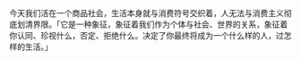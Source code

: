 今天我们活在一个商品社会，生活本身就与消费符号交织着，人无法与消费主义彻底划清界限。「它是一种象征，象征着我们作为个体与社会、世界的关系，象征着你认同、珍视什么，否定、拒绝什么。决定了你最终将成为一个什么样的人，过怎样的生活。」